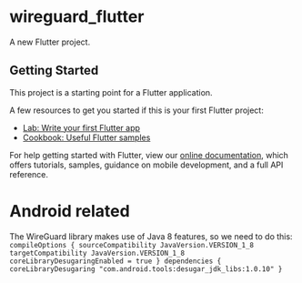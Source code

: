 # wireguard_flutter

A new Flutter project.

## Getting Started

This project is a starting point for a Flutter application.

A few resources to get you started if this is your first Flutter project:

- [Lab: Write your first Flutter app](https://flutter.dev/docs/get-started/codelab)
- [Cookbook: Useful Flutter samples](https://flutter.dev/docs/cookbook)

For help getting started with Flutter, view our
[online documentation](https://flutter.dev/docs), which offers tutorials,
samples, guidance on mobile development, and a full API reference.

# Android related

The WireGuard library makes use of Java 8 features, so we need to do this:
`
compileOptions {
    sourceCompatibility JavaVersion.VERSION_1_8
    targetCompatibility JavaVersion.VERSION_1_8
    coreLibraryDesugaringEnabled = true
}
dependencies {
    coreLibraryDesugaring "com.android.tools:desugar_jdk_libs:1.0.10"
}
`
